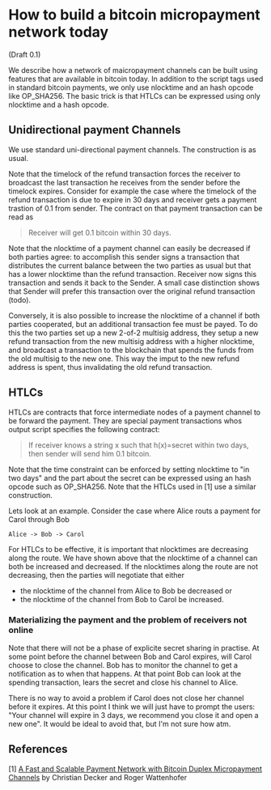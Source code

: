 # How to build a bitcoin micropayment network today
(Draft 0.1)

We describe how a network of maicropayment channels can be built using features that are available in bitcoin today. In addition to the script tags used in standard bitcoin payments, we only use nlocktime and an hash opcode like OP_SHA256. The basic trick is that HTLCs can be expressed using only nlocktime and a hash opcode.

## Unidirectional payment Channels

We use standard uni-directional payment channels. The construction is as usual.

Note that the timelock of the refund transaction forces the receiver to broadcast the last transaction he receives from the sender before the timelock expires. Consider for example the case where the timelock of the refund transaction is due to expire in 30 days and receiver gets a payment trastion of 0.1 from sender. The contract on that payment transaction can be read as 
> Receiver will get 0.1 bitcoin within 30 days.

Note that the nlocktime of a payment channel can easily be decreased if both parties agree: to accomplish this sender signs a transaction that distributes the current balance between the two parties as usual but that has a lower nlocktime than the refund transaction. Receiver now signs this transaction and sends it back to the Sender. A small case distinction shows that Sender will prefer this transaction over the original refund transaction (todo).

Conversely, it is also possible to increase the nlocktime of a channel if both parties cooperated, but an additional transaction fee must be payed. To do this the two parties set up a new 2-of-2 multisig address, they setup a new refund transaction from the new multisig address with a higher nlocktime, and broadcast a transaction to the blockchain that spends the funds from the old multisig to the new one. This way the imput to the new refund address is spent, thus invalidating the old refund transaction.

## HTLCs

HTLCs are contracts that force intermediate nodes of a payment channel to be forward the payment. They are special payment transactions whos output script specifies the following contract: 

> If receiver knows a string x such that h(x)=secret within two days, then sender will send him 0.1 bitcoin.

Note that the time constraint can be enforced by setting nlocktime to "in two days" and the part about the secret can be expressed using an hash opcode such as OP_SHA256. Note that the HTLCs used in [1] use a similar construction.

Lets look at an example. Consider the case where Alice routs a payment for Carol through Bob
    
    Alice -> Bob -> Carol
    
For HTLCs to be effective, it is important that nlocktimes are decreasing along the route. We have shown above that the nlocktime of a channel can both be increased and decreased. If the nlocktimes along the route are not decreasing, then the parties will negotiate that either 

* the nlocktime of  the channel from Alice to Bob be decreased or
* the nlocktime of the channel from Bob to Carol be increased.

### Materializing the payment and the problem of receivers not online

Note that there will not be a phase of explicite secret sharing in practise. At some point before the channel between Bob and Carol expires, will Carol choose to close the channel. Bob has to monitor the channel to get a notification as to when that happens. At that point Bob can look at the spending transaction, lears the secret and close his channel to Alice.

There is no way to avoid a problem if Carol does not close her channel before it expires. At this point I think we will just have to prompt the users: "Your channel will expire in 3 days, we recommend you close it and open a new one". It would be ideal to avoid that, but I'm not sure how atm.

## References 

[1] [A Fast and Scalable Payment Network with
Bitcoin Duplex Micropayment Channels](http://diyhpl.us/~bryan/papers2/bitcoin/Fast%20and%20scalable%20payment%20network%20with%20Bitcoin%20duplex%20micropayment%20channels.pdf) by Christian Decker and Roger Wattenhofer